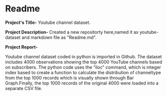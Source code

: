 # Readme
**Project's Title-**
Youtube channel dataset.


**Project Description-**
Created a new repositorty here,named it as youtube-dataset and markdown file as "Readme.md".

**Project Report-**

Youtube channel dataset coded in python is imported in Github. The dataset includes 4000 observations showing the top 4000 YouTube channels based on subscribers. The python code uses the “iloc” command, which is integer index based to create a function to calculate the distribution of channeltype from the top 1000 records which is visually shown through Bar Graph.Finally, the top 1000 records of the original 4000 were loaded into a separate CSV file.



